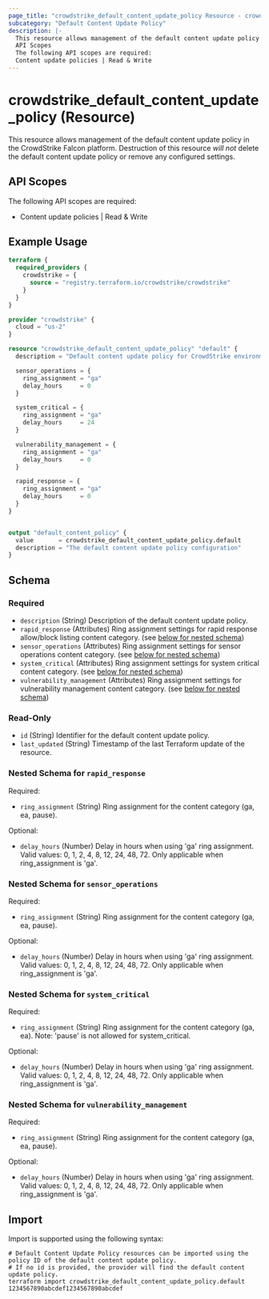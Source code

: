 ```yaml
---
page_title: "crowdstrike_default_content_update_policy Resource - crowdstrike"
subcategory: "Default Content Update Policy"
description: |-
  This resource allows management of the default content update policy in the CrowdStrike Falcon platform. Destruction of this resource will not delete the default content update policy or remove any configured settings.
  API Scopes
  The following API scopes are required:
  Content update policies | Read & Write
---
```


# crowdstrike_default_content_update_policy (Resource)

This resource allows management of the default content update policy in the CrowdStrike Falcon platform. Destruction of this resource *will not* delete the default content update policy or remove any configured settings.

## API Scopes

The following API scopes are required:

- Content update policies | Read & Write


## Example Usage

```terraform
terraform {
  required_providers {
    crowdstrike = {
      source = "registry.terraform.io/crowdstrike/crowdstrike"
    }
  }
}

provider "crowdstrike" {
  cloud = "us-2"
}

resource "crowdstrike_default_content_update_policy" "default" {
  description = "Default content update policy for CrowdStrike environment"

  sensor_operations = {
    ring_assignment = "ga"
    delay_hours     = 0
  }

  system_critical = {
    ring_assignment = "ga"
    delay_hours     = 24
  }

  vulnerability_management = {
    ring_assignment = "ga"
    delay_hours     = 0
  }

  rapid_response = {
    ring_assignment = "ga"
    delay_hours     = 0
  }
}


output "default_content_policy" {
  value       = crowdstrike_default_content_update_policy.default
  description = "The default content update policy configuration"
}
```

<!-- schema generated by tfplugindocs -->
## Schema

### Required

- `description` (String) Description of the default content update policy.
- `rapid_response` (Attributes) Ring assignment settings for rapid response allow/block listing content category. (see [below for nested schema](#nestedatt--rapid_response))
- `sensor_operations` (Attributes) Ring assignment settings for sensor operations content category. (see [below for nested schema](#nestedatt--sensor_operations))
- `system_critical` (Attributes) Ring assignment settings for system critical content category. (see [below for nested schema](#nestedatt--system_critical))
- `vulnerability_management` (Attributes) Ring assignment settings for vulnerability management content category. (see [below for nested schema](#nestedatt--vulnerability_management))

### Read-Only

- `id` (String) Identifier for the default content update policy.
- `last_updated` (String) Timestamp of the last Terraform update of the resource.

<a id="nestedatt--rapid_response"></a>
### Nested Schema for `rapid_response`

Required:

- `ring_assignment` (String) Ring assignment for the content category (ga, ea, pause).

Optional:

- `delay_hours` (Number) Delay in hours when using 'ga' ring assignment. Valid values: 0, 1, 2, 4, 8, 12, 24, 48, 72. Only applicable when ring_assignment is 'ga'.


<a id="nestedatt--sensor_operations"></a>
### Nested Schema for `sensor_operations`

Required:

- `ring_assignment` (String) Ring assignment for the content category (ga, ea, pause).

Optional:

- `delay_hours` (Number) Delay in hours when using 'ga' ring assignment. Valid values: 0, 1, 2, 4, 8, 12, 24, 48, 72. Only applicable when ring_assignment is 'ga'.


<a id="nestedatt--system_critical"></a>
### Nested Schema for `system_critical`

Required:

- `ring_assignment` (String) Ring assignment for the content category (ga, ea). Note: 'pause' is not allowed for system_critical.

Optional:

- `delay_hours` (Number) Delay in hours when using 'ga' ring assignment. Valid values: 0, 1, 2, 4, 8, 12, 24, 48, 72. Only applicable when ring_assignment is 'ga'.


<a id="nestedatt--vulnerability_management"></a>
### Nested Schema for `vulnerability_management`

Required:

- `ring_assignment` (String) Ring assignment for the content category (ga, ea, pause).

Optional:

- `delay_hours` (Number) Delay in hours when using 'ga' ring assignment. Valid values: 0, 1, 2, 4, 8, 12, 24, 48, 72. Only applicable when ring_assignment is 'ga'.

## Import

Import is supported using the following syntax:

```shell
# Default Content Update Policy resources can be imported using the policy ID of the default content update policy.
# If no id is provided, the provider will find the default content update policy.
terraform import crowdstrike_default_content_update_policy.default 1234567890abcdef1234567890abcdef
```
